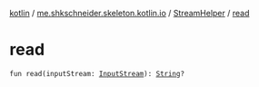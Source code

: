 [kotlin](../../index.md) / [me.shkschneider.skeleton.kotlin.io](../index.md) / [StreamHelper](index.md) / [read](./read.md)

# read

`fun read(inputStream: `[`InputStream`](https://docs.oracle.com/javase/6/docs/api/java/io/InputStream.html)`): `[`String`](https://kotlinlang.org/api/latest/jvm/stdlib/kotlin/-string/index.html)`?`